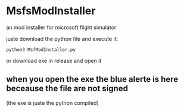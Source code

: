 # MsfsModInstaller
an mod installer for microsoft flight simulator


juste download the python file and execute it:
```
python3 MsfModInstaller.py
```

or download exe in release and open it

## when you open the exe the blue alerte is here beceause the file are not signed


(the exe is juste the python compiled)
